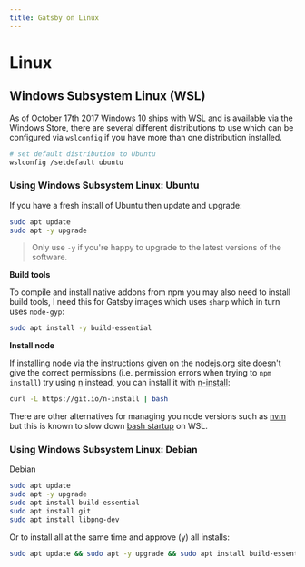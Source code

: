 ```yaml
---
title: Gatsby on Linux
---
```

# Linux

## Windows Subsystem Linux (WSL)

As of October 17th 2017 Windows 10 ships with WSL and is available via the Windows Store, there are several different distributions to use which can be configured via `wslconfig` if you have more than one distribution installed.

```sh
# set default distribution to Ubuntu
wslconfig /setdefault ubuntu
```

### Using Windows Subsystem Linux: Ubuntu

If you have a fresh install of Ubuntu then update and upgrade:

```sh
sudo apt update
sudo apt -y upgrade
```

>Only use `-y` if you're happy to upgrade to the latest versions of the software.

**Build tools**

To compile and install native addons from npm you may also need to install build tools, I need this for Gatsby images which uses `sharp` which in turn uses `node-gyp`:

```sh
sudo apt install -y build-essential
```

**Install node**

If installing node via the instructions given on the nodejs.org site doesn't give the correct permissions (i.e. permission errors when trying to `npm install`) try using [n] instead, you can install it with [n-install]:

```sh
curl -L https://git.io/n-install | bash
```

There are other alternatives for managing you node versions such as [nvm] but this is known to slow down [bash startup] on WSL.

### Using Windows Subsystem Linux: Debian

Debian 

```sh
sudo apt update
sudo apt -y upgrade
sudo apt install build-essential
sudo apt install git
sudo apt install libpng-dev
```

Or to install all at the same time and approve (y) all installs:

```sh
sudo apt update && sudo apt -y upgrade && sudo apt install build-essential && sudo apt install git && sudo apt install libpng-dev
```

<!-- links -->
[n]: https://github.com/tj/n
[n-install]: https://github.com/mklement0/n-install
[nvm]: https://github.com/creationix/nvm
[bash startup]: https://github.com/Microsoft/WSL/issues/776#issuecomment-266112578
